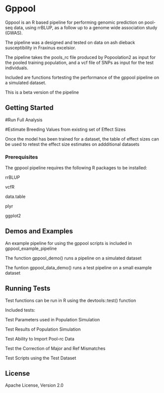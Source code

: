 # Gppool

Gppool is an R based pipeline for performing genomic prediction on pool-seq data, using rrBLUP, as a follow up to a genome wide association study (GWAS).

The pipeline was a designed and tested on data on ash dieback susceptibility in Fraxinus excelsior.

The pipeline takes the pools_rc file produced by Popoolation2 as input for the pooled training population, and a vcf file of SNPs as input for the test individuals. 

Included are functions fortesting the performance of the gppool pipeline on a simulated dataset.

This is a beta version of the pipeline

## Getting Started

#Run Full Analysis

#Estimate Breeding Values from existing set of Effect Sizes

Once the model has been trained for a dataset, the table of effect sizes can be used to retest the effect size estimates on addditional datasets

### Prerequisites

The gppool pipeline requires the following R packages to be installed:


rrBLUP

vcfR

data.table

plyr

ggplot2

## Demos and Examples

An example pipeline for using the gppool scripts is included in gppool_example_pipeline

The function gppool_demo() runs a pipeline on a simulated dataset

The funtion gppool_data_demo() runs a test pipeline on a small example dataset 

## Running Tests

Test functions can be run in R using the devtools::test() function

Included tests:

Test Parameters used in Population Simulation

Test Results of Population Simulation

Test Ability to Import Pool-rc Data

Test the Correction of Major and Ref Mismatches

Test Scripts using the Test Dataset

## License 

Apache License, Version 2.0

